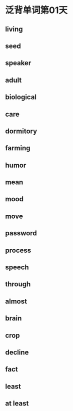 # 泛背单词第01天

## living

## seed

## speaker

## adult

## biological

## care

## dormitory

## farming

## humor

## mean

## mood

## move

## password

## process

## speech

## through

## almost

## brain

## crop

## decline

## fact

## least

## at least

